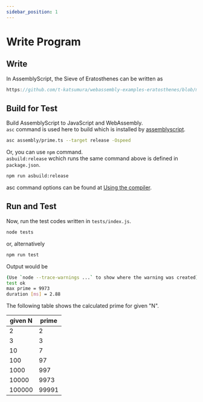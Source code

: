 ```yaml
---
sidebar_position: 1
---
```


# Write Program

## Write

In AssemblyScript, the Sieve of Eratosthenes can be written as

```typescript reference
https://github.com/t-katsumura/webassembly-examples-eratosthenes/blob/main/c/src/prime.c
```

## Build for Test

Build AssemblyScript to JavaScript and WebAssembly.  
`asc` command is used here to build which is installed by [assemblyscript](https://github.com/AssemblyScript/assemblyscript).

```bash title="build with asc command"
asc assembly/prime.ts --target release -Ospeed
```

Or, you can use `npm` command.  
`asbuild:release` wchich runs the same command above is defined in `package.json`.

```bash title="build with npm command"
npm run asbuild:release
```

asc command options can be found at [Using the compiler](https://www.assemblyscript.org/compiler.html).

## Run and Test

Now, run the test codes written in `tests/index.js`.

```bash title="run tests"
node tests
```

or, alternatively

```bash title="run tests"
npm run test
```

Output would be

```bash title="output"
(Use `node --trace-warnings ...` to show where the warning was created)
test ok
max prime = 9973
duration [ms] = 2.88
```

The following table shows the calculated prime for given "N".

| given N | prime |
| ------- | ----- |
| 2       | 2     |
| 3       | 3     |
| 10      | 7     |
| 100     | 97    |
| 1000    | 997   |
| 10000   | 9973  |
| 100000  | 99991 |
